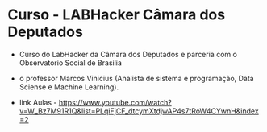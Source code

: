 # Curso - LABHacker Câmara dos Deputados
* Curso do LabHacker da Câmara dos Deputados e parceria com o Observatorio Social de Brasilia 
* o professor  Marcos Vinicius (Analista de sistema e programação, Data Sciense e  Machine Learning).

* link Aulas - https://www.youtube.com/watch?v=W_Bz7M91R1Q&list=PLqiFjCF_dtcymXtdjwAP4s7tRoW4CYwnH&index=2
